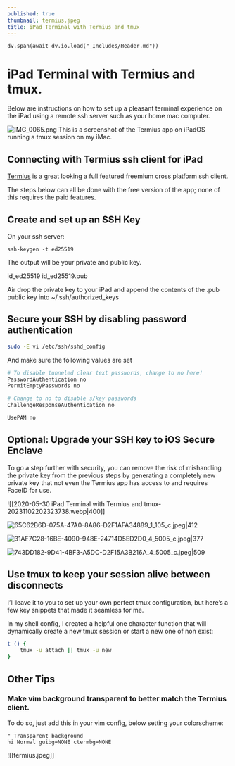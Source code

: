 ```yaml
---
published: true
thumbnail: termius.jpeg
title: iPad Terminal with Termius and tmux
---
```

```dataviewjs
dv.span(await dv.io.load("_Includes/Header.md"))
```
# iPad Terminal with Termius and tmux.
Below are instructions on how to set up a pleasant terminal experience on the iPad using a remote ssh server such as your home mac computer.

![IMG_0065.png](https://images.squarespace-cdn.com/content/v1/5a8687cad74cff1e0c22bf3b/1590879316899-F1OGU7I6IQD9WEAKTR7O/IMG_0065.png)
This is a screenshot of the Termius app on iPadOS running a tmux session on my iMac.

## Connecting with Termius ssh client for iPad

[Termius](https://termius.com/) is a great looking a full featured freemium cross platform ssh client.

The steps below can all be done with the free version of the app; none of this requires the paid features.

## Create and set up an SSH Key

On your ssh server:

```
ssh-keygen -t ed25519
```

The output will be your private and public key.

id_ed25519
id_ed25519.pub

Air drop the private key to your iPad and append the contents of the .pub public key into ~/.ssh/authorized_keys

## Secure your SSH by disabling password authentication

```bash
sudo -E vi /etc/ssh/sshd_config
```

And make sure the following values are set

```sh
# To disable tunneled clear text passwords, change to no here!
PasswordAuthentication no
PermitEmptyPasswords no

# Change to no to disable s/key passwords
ChallengeResponseAuthentication no

UsePAM no
```

## Optional: Upgrade your SSH key to iOS Secure Enclave

To go a step further with security, you can remove the risk of mishandling the private key from the previous steps by generating a completely new private key that not even the Termius app has access to and requires FaceID for use.

![[2020-05-30 iPad Terminal with Termius and tmux-20231102202323738.webp|400]]



![65C62B6D-075A-47A0-8A86-D2F1AFA34889_1_105_c.jpeg|412](https://images.squarespace-cdn.com/content/v1/5a8687cad74cff1e0c22bf3b/1590897514388-CTTI73DSCW69V7ODAYFW/65C62B6D-075A-47A0-8A86-D2F1AFA34889_1_105_c.jpeg)

![31AF7C28-16BE-4090-948E-24714D5ED2D0_4_5005_c.jpeg|377](https://images.squarespace-cdn.com/content/v1/5a8687cad74cff1e0c22bf3b/1590897413721-MISYJHE8OMWQ5RJG6VS8/31AF7C28-16BE-4090-948E-24714D5ED2D0_4_5005_c.jpeg)

![743DD182-9D41-4BF3-A5DC-D2F15A3B216A_4_5005_c.jpeg|509](https://images.squarespace-cdn.com/content/v1/5a8687cad74cff1e0c22bf3b/1590897364743-OGWNUN8N7FZ5YGX7PAJ4/743DD182-9D41-4BF3-A5DC-D2F15A3B216A_4_5005_c.jpeg)

## Use tmux to keep your session alive between disconnects

  
I’ll leave it to you to set up your own perfect tmux configuration, but here’s a few key snippets that made it seamless for me.

In my shell config, I created a helpful one character function that will dynamically create a new tmux session or start a new one of non exist:

```sh
t () {
	tmux -u attach || tmux -u new
}
```

## Other Tips

### Make vim background transparent to better match the Termius client.

To do so, just add this in your vim config, below setting your colorscheme:

```vim
" Transparent background
hi Normal guibg=NONE ctermbg=NONE
```



![[termius.jpeg]]
